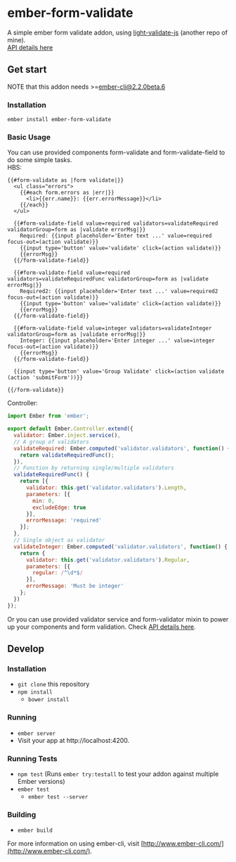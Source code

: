 ember-form-validate
=====
A simple ember form validate addon, using [light-validate-js](https://github.com/JennieJi/light-validate-js) (another repo of mine).    
[API details here](DOC.md)

## Get start
NOTE that this addon needs >=ember-cli@2.2.0beta.6
### Installation
`ember install ember-form-validate`    
### Basic Usage
You can use provided components form-validate and form-validate-field to do some simple tasks.    
HBS:
```
{{#form-validate as |form validate|}}
  <ul class="errors">
    {{#each form.errors as |err|}}
      <li>{{err.name}}: {{err.errorMessage}}</li>
    {{/each}}
  </ul>

  {{#form-validate-field value=required validators=validateRequired validatorGroup=form as |validate errorMsg|}}
    Required: {{input placeholder='Enter text ...' value=required focus-out=(action validate)}}
    {{input type='button' value='validate' click=(action validate)}} 
    {{errorMsg}}
  {{/form-validate-field}}

  {{#form-validate-field value=required validators=validateRequiredFunc validatorGroup=form as |validate errorMsg|}}
    Required2: {{input placeholder='Enter text ...' value=required2 focus-out=(action validate)}}
    {{input type='button' value='validate' click=(action validate)}} 
    {{errorMsg}}
  {{/form-validate-field}}

  {{#form-validate-field value=integer validators=validateInteger validatorGroup=form as |validate errorMsg|}}
    Integer: {{input placeholder='Enter integer ...' value=integer focus-out=(action validate)}} 
    {{errorMsg}}
  {{/form-validate-field}}

  {{input type='button' value='Group Validate' click=(action validate (action 'submitForm'))}}

{{/form-validate}}
```
Controller:
```javascript
import Ember from 'ember';

export default Ember.Controller.extend({
  validator: Ember.inject.service(),
  // A group of validators
  validateRequired: Ember.computed('validator.validators', function() {
    return validateRequiredFunc();
  }),
  // Function by returning single/multiple validators
  validateRequiredFunc() {
    return [{
      validator: this.get('validator.validators').Length,
      parameters: [{
        min: 0,
        excludeEdge: true
      }],
      errorMessage: 'required'
    }];
  },
  // Single object as validator
  validateInteger: Ember.computed('validator.validators', function() {
    return {
      validator: this.get('validator.validators').Regular,
      parameters: [{
        regular: /^\d*$/
      }],
      errorMessage: 'Must be integer'
    };
  })
});
```

Or you can use provided validator service and form-validator mixin to power up your components and form validation. Check [API details here](DOC.md).

## Develop
### Installation

- `git clone` this repository
- `npm install`
  - `bower install`

### Running

- `ember server`
- Visit your app at http://localhost:4200.

### Running Tests

- `npm test` (Runs `ember try:testall` to test your addon against multiple Ember versions)
- `ember test`
  - `ember test --server`

### Building

- `ember build`

For more information on using ember-cli, visit [http://www.ember-cli.com/](http://www.ember-cli.com/).
